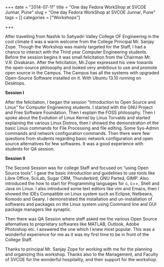 +++ 
date = "2014-07-11"
title = "One day Fedora WorkShop at SVCOE Junnar, Pune"
slug = "One day Fedora WorkShop at SVCOE Junnar, Pune" 
tags = []
categories = ["Workshops"]

+++

After travelling from Nashik to Sahyadri Valley College OF Engineering in the cool climate it was a warm welcome from the College Principal Mr. Sanjay Zope. Though the Workshop was mainly targeted for the Staff, I had a chance to interact with the Third year Computer Engineering students. Before the session begins it was small felicitation from the Chairman Mr. V.R. Divakaran. After the felicitation, Mr.Zope expressed his view towards the open-source philosophy and looked very ambitious to use and promote open source in the Campus. The Campus has all the systems with upgraded Open-Source Software installed on it. With Ubuntu 13.10 running on Desktops.

__Session I__

After the felicitation, I began the session “Introduction to Open Source and Linux” for Computer Engineering students. I started with the GNU Project and Free Software Foundation. Then I explain the FOSS philosophy. Then I spoke about the Evolution of Linux Kernel by Linus Torvalds and started explaining the various Linux Distros, then I showed the demonstration of the basic Linux commands for File Processing and file editing. Some Sys-Admin commands and network configuration commands. Then there were few questions from students regarding basic network configuration and open source alternatives for few softwares. It was a good experience with students for QA session.

 
__Session II__

The Second Session was for college Staff and focused on “using Open Source tools”. I gave the basic introduction and guidelines to use tools like Libre Office, SciLab, Sugar CRM, Thunderbird, GNU Parted, GIMP. Also introduced the how to start for Programming languages for c, c++, Shell and Java on Linux. I also introduced some text editors like vim and Emacs, then I showed the IDEs Compatible on Linux system such as Eclipse, Netbeans, Komodo and Geany. I demonstrated the installation and un-installation of softwares and packages on the Linux system using Command line and GUI package managers like synaptic.

Then there was QA Session where staff asked me the various Open Source alternatives to proprietary softwares like MATLAB, Outlook, Adobe Photoshop etc. I answered the one which I knew most popular. This was a wonderful experience for me as it was my first time to be in front of the College Staff.

Thanks to principal Mr. Sanjay Zope for working with me for the planning and organizing this workshop. Thanks also to the Management, and Faculty of SVCOE for the wonderful hospitality, and their support for the workshop.
